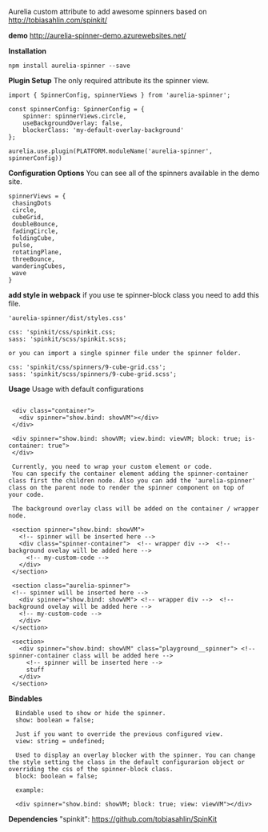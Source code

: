 Aurelia custom attribute to add awesome spinners based on http://tobiasahlin.com/spinkit/


**demo**
http://aurelia-spinner-demo.azurewebsites.net/

**Installation**

```npm install aurelia-spinner --save```

**Plugin Setup**
The only required attribute its the spinner view.

```
import { SpinnerConfig, spinnerViews } from 'aurelia-spinner';

const spinnerConfig: SpinnerConfig = {
    spinner: spinnerViews.circle,
    useBackgroundOverlay: false,
    blockerClass: 'my-default-overlay-background'
};
 
aurelia.use.plugin(PLATFORM.moduleName('aurelia-spinner', spinnerConfig))

 ```

 **Configuration Options**
You can see all of the spinners available in the demo site.

 ```
 spinnerViews = {
  chasingDots
  circle,
  cubeGrid,
  doubleBounce,
  fadingCircle,
  foldingCube,
  pulse,
  rotatingPlane,
  threeBounce,
  wanderingCubes,
  wave
}
 ```

**add style in webpack**
if you use te spinner-block class you need to add this file.
```
'aurelia-spinner/dist/styles.css'

css: 'spinkit/css/spinkit.css;
sass: 'spinkit/scss/spinkit.scss;

or you can import a single spinner file under the spinner folder.

css: 'spinkit/css/spinners/9-cube-grid.css';
sass: 'spinkit/scss/spinners/9-cube-grid.scss';
```

**Usage**
Usage with default configurations
 ```
   
  <div class="container">
    <div spinner="show.bind: showVM"></div>
  </div>

  <div spinner="show.bind: showVM; view.bind: viewVM; block: true; is-container: true">
  </div>
  
  Currently, you need to wrap your custom element or code.
  You can specify the container element adding the spinner-container class first the children node. Also you can add the 'aurelia-spinner' class on the parent node to render the spinner component on top of your code.

  The background overlay class will be added on the container / wrapper node.

  <section spinner="show.bind: showVM">  
    <!-- spinner will be inserted here -->    
    <div class="spinner-container">  <!-- wrapper div -->  <!-- background ovelay will be added here -->
      <!-- my-custom-code -->
    </div>
  </section>

  <section class="aurelia-spinner">
  <!-- spinner will be inserted here -->     
    <div spinner="show.bind: showVM"> <!-- wrapper div -->  <!-- background ovelay will be added here -->   
    <!-- my-custom-code -->
    </div>
  </section>

  <section>
    <div spinner="show.bind: showVM" class="playground__spinner"> <!-- spinner-container class will be added here --> 
      <!-- spinner will be inserted here -->    
      stuff
    </div>
  </section>
  ```
  **Bindables**
```
  Bindable used to show or hide the spinner.
  show: boolean = false; 

  Just if you want to override the previous configured view.
  view: string = undefined;

  Used to display an overlay blocker with the spinner. You can change the style setting the class in the default configurarion object or overriding the css of the spinner-block class.
  block: boolean = false; 

  example: 
  
  <div spinner="show.bind: showVM; block: true; view: viewVM"></div>

 ```

  **Dependencies**
  "spinkit": https://github.com/tobiasahlin/SpinKit
